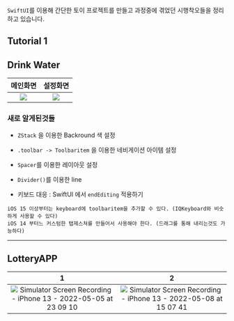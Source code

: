 `SwiftUI`를 이용해 간단한 토이 프로젝트를 만들고 과정중에 겪었던 시행착오들을 정리하고 있습니다.

## Tutorial 1


## Drink Water

| 메인화면 | 설정화면 |
| :-: | :-: |
| <img src =  https://user-images.githubusercontent.com/88618825/164960317-7b918b6f-1c33-4983-ba5b-05cbceb4cc0a.png size = "50%"> | <img src = https://user-images.githubusercontent.com/88618825/164960332-3a7e2bc9-dd3a-4aaf-b31f-8ae2d49b447d.png size = "50%"> |

### 새로 알게된것들

* `ZStack` 을 이용한 Backround 색 설정
* `.toolbar -> Toolbaritem` 을 이용한 네비게이션 아이템 설정
* `Spacer`를 이용한 레이아웃 설정
* `Divider()`를 이용한 line 


* 키보드 대응 : SwiftUI 에서 `endEditing` 적용하기
```
iOS 15 이상부터는 keyboard에 toolbaritem을 추가할 수 있다. (IQKeyboard와 비슷하게 사용할 수 있다)
iOS 14 부터느 커스텀한 탭제스쳐를 만들어서 사용해야 한다. (드래그를 통해 내리는것도 가능하다)
```

***

## LotteryAPP

| 1 | 2 |
| :-: | :-: |
| ![Simulator Screen Recording - iPhone 13 - 2022-05-05 at 23 09 10](https://user-images.githubusercontent.com/88618825/166941894-cddb1e37-9ea0-44c9-866c-5b199baba66b.gif) | ![Simulator Screen Recording - iPhone 13 - 2022-05-08 at 15 07 41](https://user-images.githubusercontent.com/88618825/167284158-444b80f6-76a0-4649-ae28-37fa0c3b4766.gif) |

